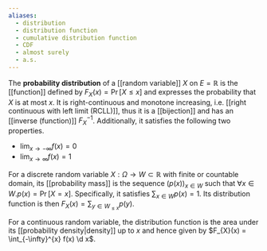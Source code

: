 ```yaml
---
aliases:
  - distribution
  - distribution function
  - cumulative distribution function
  - CDF
  - almost surely
  - a.s.
---
```


The **probability distribution** of a [[random variable]] $X$ on $E = \mathbb{R}$ is the [[function]] defined by $F_{X}(x) = \Pr[X \leq x]$ and expresses the probability that $X$ is at most $x$. It is right-continuous and monotone increasing, i.e. [[right continuous with left limit (RCLL)]], thus it is a [[bijection]] and has an [[inverse (function)]] $F_{X}^{-1}$. Additionally, it satisfies the following two properties.
- $\lim_{ x \to -\infty }f(x) = 0$
- $\lim_{ x \to \infty } f(x) = 1$

For a discrete random variable $X : \Omega \to W \subset \mathbb{R}$ with finite or countable domain, its [[probability mass]] is the sequence $(p(x))_{x \in W}$ such that $\forall x \in W. p(x) = \Pr[X =x]$. Specifically, it satisfies $\sum_{x \in W} p(x) = 1$. Its distribution function is then $F_{X}(x) = \sum_{y \in W_{\leq x}}p(y)$.

For a continuous random variable, the distribution function is the area under its [[probability density|density]] up to $x$ and hence given by $F_{X}(x) = \int_{-\infty}^{x} f(x) \d x$.
